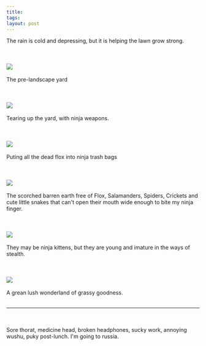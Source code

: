 ```yaml
---
title:  
tags: 
layout: post
---
```

The rain is cold and depressing, but it is helping the lawn grow strong.<br /><br /><br /><br /><img src="http://fuzzymonk.com/photos/blog/image/595/yard_before.jpg" class="center" /><br /><br />The pre-landscape yard<br /><br /><br /><br /><img src="http://fuzzymonk.com/photos/blog/image/595/yard_during3.jpg" class="center" /><br /><br />Tearing up the yard, with ninja weapons.<br /><br /><br /><br /><img src="http://fuzzymonk.com/photos/blog/image/595/yard_during2.jpg" class="center" /><br /><br />Puting all the dead flox into ninja trash bags<br /><br /><br /><br /><img src="http://fuzzymonk.com/photos/blog/image/595/yard_during1.jpg" class="center" /><br /><br />The scorched barren earth free of Flox, Salamanders, Spiders, Crickets and cute little snakes that can't open their mouth wide enough to bite my ninja finger. <br /><br /><br /><br /><img src="http://fuzzymonk.com/photos/blog/image/595/yard_kittens.jpg" class="center" /><br /><br />They may be ninja kittens, but they are young and imature in the ways of stealth.<br /><br /><br /><br /><img src="http://fuzzymonk.com/photos/blog/image/595/yard_after.jpg" class="center" /><br /><br />A grean lush wonderland of grassy goodness. <br /><br /><hr><br /><br />Sore thorat, medicine head, broken headphones, sucky work, annoying wushu, puky post-lunch.  I'm going to russia. <br />
